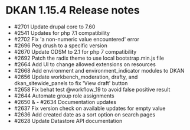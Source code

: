 # DKAN 1.15.4 Release notes

- #2701 Update drupal core to 7.60
- #2541 Updates for php 7.1 compatibility
- #2702 Fix 'a non-numeric value encountered' error
- #2696 Peg drush to a specific version
- #2670 Update ODSM to 2.1 for php 7 compatibility
- #2692 Patch the radix theme to use local bootstrap.min.js file
- #2664 Add UI to change allowed extensions on resources
- #2668 Add environment and environment_indicator modules to DKAN
- #2656 Update workbench_moderation, drafty, and dkan_sitewide_panels to fix 'View draft' button
- #2658 Fix behat test @workflow_19 to avoid false positive result
- #2644 Automate group role assignments
- #2650 & - #2634 Documentation updates
- #2637 Fix version check on available updates for empty value
- #2636 Add created date as a sort option on search pages
- #2628 Update Datastore API documentation
